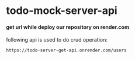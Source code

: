 # todo-mock-server-api


#### get url while deploy our repository on render.com

following api is used to do crud operation:

`https://todo-server-get-api.onrender.com/users`
